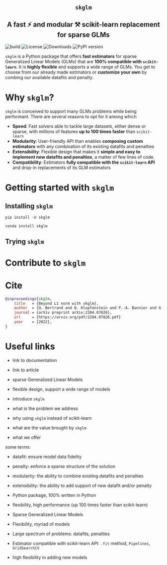 <section align="center">

# ``skglm``

## A fast :zap: and modular :hammer_and_pick: scikit-learn replacement for sparse GLMs

</section>

![build](https://github.com/scikit-learn-contrib/skglm/workflows/pytest/badge.svg)
![License](https://img.shields.io/badge/License-BSD_3--Clause-blue.svg)
![Downloads](https://pepy.tech/badge/skglm/month)
![PyPI version](https://badge.fury.io/py/skglm.svg)


``skglm`` is a Python package that offers **fast estimators** for sparse Generalized Linear Models (GLMs) that are **100% compatible with ``scikit-learn``**. It is **highly flexible** and supports a wide range of GLMs. You get to choose from our already made estimators or **customize your own** by combing our available datafits and penalty.


# Why ``skglm``?

``skglm`` is conceived to support many GLMs problems while being performant. There are several reasons to opt for it among which

- **Speed**:
Fast solvers able to tackle large datasets, either dense or sparse, with millions of features **up to 100 times faster** than ``scikit-learn``
- **Modularity**:
User-friendly API than enables **composing custom estimators** with any combination of its existing datafits and penalties
- **Extensibility**: Flexible design that makes it **simple and easy to implement new datafits and penalties**, a matter of few lines of code.   
- **Compatibility**:
Estimators **fully compatible with the ``scikit-learn`` API** and drop-in replacements of its GLM estimators



# Getting started with ``skglm``

## Installing ``skglm``

```shell
pip install -U skglm
```

```shell
conda install skglm
```

## Trying ``skglm``



# Contribute to ``skglm``




# Cite

```bibtex
@inproceedings{skglm,
    title   = {Beyond L1 norm with skglm},
    author  = {Q. Bertrand and Q. Klopfenstein and P.-A. Bannier and G. Gidel and M. Massias},
    journal = {arXiv preprint arXiv:2204.07826},
    url     = {https://arxiv.org/pdf/2204.07826.pdf}
    year    = {2022},
}
```

    

# Useful links

- link to documentation
- link to article







- sparse Generalized Linear Models
- flexible design, support a wide range of models

- introduce ``skglm`` 
- what is the problem we address
- why using ``skglm`` instead of scikit-learn
- what are the value brought by ``skglm``
- what we offer


some terms:
- datafit: ensure model data fidelity 
- penalty: enforce a sparse structure of the solution
- modularity: the ability to combine existing datafits and penalties
- extensibility: the ability to add support of new datafit and/or penalty


- Python package, 100% written in Python

- flexibility, high performance (up 100 times faster than scikit-learn)
- Sparse Generalized Linear Models
- Flexibility, myriad of models


- Large spectrum of problems: datafits, penalties
- Estimator compatible with scikit-learn API: ``.fit`` method, ``Pipelines``, ``GridSearchCV``
- high flexibility in adding new models


